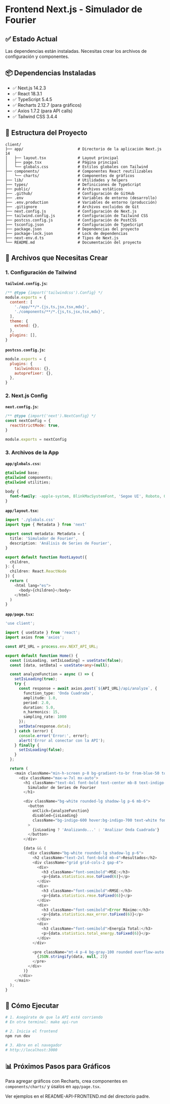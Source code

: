 # Frontend Next.js - Simulador de Fourier

## ✅ Estado Actual

Las dependencias están instaladas. Necesitas crear los archivos de configuración y componentes.

## 📦 Dependencias Instaladas

- ✅ Next.js 14.2.3
- ✅ React 18.3.1
- ✅ TypeScript 5.4.5
- ✅ Recharts 2.12.7 (para gráficos)
- ✅ Axios 1.7.2 (para API calls)
- ✅ Tailwind CSS 3.4.4

## 📁 Estructura del Proyecto

```
client/
├── app/                        # Directorio de la aplicación Next.js 14
│   ├── layout.tsx              # Layout principal
│   ├── page.tsx                # Página principal
│   └── globals.css             # Estilos globales con Tailwind
├── components/                 # Componentes React reutilizables
│   └── charts/                 # Componentes de gráficos
├── lib/                        # Utilidades y helpers
├── types/                      # Definiciones de TypeScript
├── public/                     # Archivos estáticos
├── .github/                    # Configuración de GitHub
├── .env                        # Variables de entorno (desarrollo)
├── .env.production             # Variables de entorno (producción)
├── .gitignore                  # Archivos excluidos de Git
├── next.config.js              # Configuración de Next.js
├── tailwind.config.js          # Configuración de Tailwind CSS
├── postcss.config.js           # Configuración de PostCSS
├── tsconfig.json               # Configuración de TypeScript
├── package.json                # Dependencias del proyecto
├── package-lock.json           # Lock de dependencias
├── next-env.d.ts               # Tipos de Next.js
└── README.md                   # Documentación del proyecto
```

## 🔧 Archivos que Necesitas Crear

### 1. Configuración de Tailwind

**`tailwind.config.js`:**
```javascript
/** @type {import('tailwindcss').Config} */
module.exports = {
  content: [
    './app/**/*.{js,ts,jsx,tsx,mdx}',
    './components/**/*.{js,ts,jsx,tsx,mdx}',
  ],
  theme: {
    extend: {},
  },
  plugins: [],
}
```

**`postcss.config.js`:**
```javascript
module.exports = {
  plugins: {
    tailwindcss: {},
    autoprefixer: {},
  },
}
```

### 2. Next.js Config

**`next.config.js`:**
```javascript
/** @type {import('next').NextConfig} */
const nextConfig = {
  reactStrictMode: true,
}

module.exports = nextConfig
```

### 3. Archivos de la App

**`app/globals.css`:**
```css
@tailwind base;
@tailwind components;
@tailwind utilities;

body {
  font-family: -apple-system, BlinkMacSystemFont, 'Segoe UI', Roboto, Oxygen, Ubuntu, Cantarell, sans-serif;
}
```

**`app/layout.tsx`:**
```typescript
import './globals.css'
import type { Metadata } from 'next'

export const metadata: Metadata = {
  title: 'Simulador de Fourier',
  description: 'Análisis de Series de Fourier',
}

export default function RootLayout({
  children,
}: {
  children: React.ReactNode
}) {
  return (
    <html lang="es">
      <body>{children}</body>
    </html>
  )
}
```

**`app/page.tsx`:**
```typescript
'use client';

import { useState } from 'react';
import axios from 'axios';

const API_URL = process.env.NEXT_API_URL;

export default function Home() {
  const [isLoading, setIsLoading] = useState(false);
  const [data, setData] = useState<any>(null);

  const analyzeFunction = async () => {
    setIsLoading(true);
    try {
      const response = await axios.post(`${API_URL}/api/analyze`, {
        function_type: 'Onda Cuadrada',
        amplitude: 1.0,
        period: 2.0,
        duration: 5.0,
        n_harmonics: 15,
        sampling_rate: 1000
      });
      setData(response.data);
    } catch (error) {
      console.error('Error:', error);
      alert('Error al conectar con la API');
    } finally {
      setIsLoading(false);
    }
  };

  return (
    <main className="min-h-screen p-8 bg-gradient-to-br from-blue-50 to-indigo-100">
      <div className="max-w-7xl mx-auto">
        <h1 className="text-4xl font-bold text-center mb-8 text-indigo-900">
          Simulador de Series de Fourier
        </h1>

        <div className="bg-white rounded-lg shadow-lg p-6 mb-6">
          <button
            onClick={analyzeFunction}
            disabled={isLoading}
            className="bg-indigo-600 hover:bg-indigo-700 text-white font-bold py-3 px-6 rounded-lg disabled:opacity-50"
          >
            {isLoading ? 'Analizando...' : 'Analizar Onda Cuadrada'}
          </button>
        </div>

        {data && (
          <div className="bg-white rounded-lg shadow-lg p-6">
            <h2 className="text-2xl font-bold mb-4">Resultados</h2>
            <div className="grid grid-cols-2 gap-4">
              <div>
                <h3 className="font-semibold">MSE:</h3>
                <p>{data.statistics.mse.toFixed(6)}</p>
              </div>
              <div>
                <h3 className="font-semibold">RMSE:</h3>
                <p>{data.statistics.rmse.toFixed(6)}</p>
              </div>
              <div>
                <h3 className="font-semibold">Error Máximo:</h3>
                <p>{data.statistics.max_error.toFixed(6)}</p>
              </div>
              <div>
                <h3 className="font-semibold">Energía Total:</h3>
                <p>{data.statistics.total_energy.toFixed(6)}</p>
              </div>
            </div>

            <pre className="mt-4 p-4 bg-gray-100 rounded overflow-auto max-h-96">
              {JSON.stringify(data, null, 2)}
            </pre>
          </div>
        )}
      </div>
    </main>
  );
}
```

## 🚀 Cómo Ejecutar

```bash
# 1. Asegúrate de que la API esté corriendo
# En otra terminal: make api-run

# 2. Inicia el frontend
npm run dev

# 3. Abre en el navegador
# http://localhost:3000
```

## 📊 Próximos Pasos para Gráficos

Para agregar gráficos con Recharts, crea componentes en `components/charts/` y úsalos en `app/page.tsx`.

Ver ejemplos en el README-API-FRONTEND.md del directorio padre.
